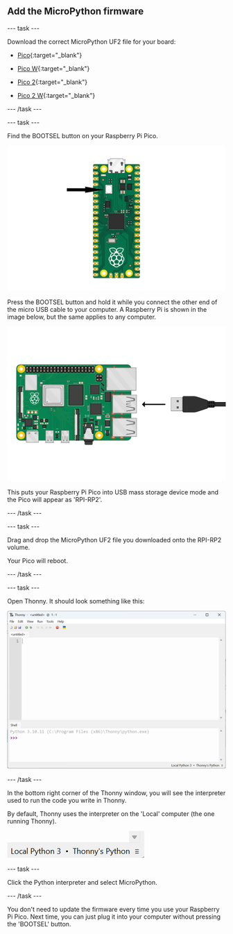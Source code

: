 ## Add the MicroPython firmware

--- task ---

Download the correct MicroPython UF2 file for your board:

- [Pico](https://micropython.org/download/rp2-pico/rp2-pico-latest.uf2){:target="_blank"}

- [Pico W](https://micropython.org/download/rp2-pico-w/rp2-pico-w-latest.uf2){:target="_blank"}

- [Pico 2](https://micropython.org/download/RPI_PICO2/RPI_PICO2-latest.uf2){:target="_blank"}

- [Pico 2 W](https://downloads.raspberrypi.com/micropython/mp_firmware_unofficial_latest.uf2){:target="_blank"}

--- /task ---

--- task ---

Find the BOOTSEL button on your Raspberry Pi Pico. 

![BOOTSEL button](images/Pico-bootsel.png)

Press the BOOTSEL button and hold it while you connect the other end of the micro USB cable to your computer. A Raspberry Pi is shown in the image below, but the same applies to any computer.

![USB cable plugged into a Raspberry Pi](images/Pico-Raspberry-Pi-4-Plug.png)

This puts your Raspberry Pi Pico into USB mass storage device mode and the Pico will appear as 'RPI-RP2'.

--- /task ---

--- task ---

Drag and drop the MicroPython UF2 file you downloaded onto the RPI-RP2 volume. 

Your Pico will reboot.

--- /task ---

--- task ---

Open Thonny. It should look something like this:

![Thonny application](images/thonny-editor.png)

--- /task ---

In the bottom right corner of the Thonny window, you will see the interpreter used to run the code you write in Thonny.

By default, Thonny uses the interpreter on the 'Local' computer (the one running Thonny).

![Status bar showing the current interpreter as 'Local Python 3'](images/thonny-status-bar-interpreter.png)

--- task ---

Click the Python interpreter and select MicroPython.

--- /task ---

You don't need to update the firmware every time you use your Raspberry Pi Pico. Next time, you can just plug it into your computer without pressing the 'BOOTSEL' button.
